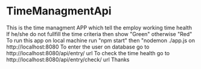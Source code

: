 # TimeManagmentApi

This is the time managment APP which tell the employ working time health
If he/she do not fullfill the time criteria then show "Green" otherwise "Red"
To run this app on local machine run  "npm start"  then "nodemon ./app.js on http://localhost:8080 
To enter the user on database go to http://localhost:8080/api/entry/ url
To check the time health go to http://localhost:8080/api/entry/check/ url
Thanks
